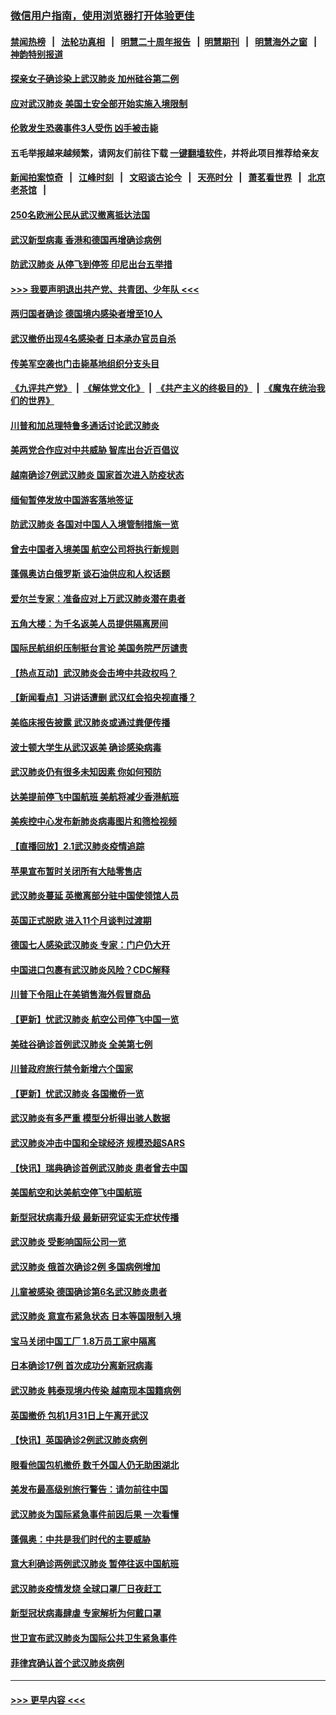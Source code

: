 ### [微信用户指南，使用浏览器打开体验更佳](https://github.com/gfw-breaker/banned-news1/blob/master/indexes/wechat-guide.md?t=0)
#### [禁闻热榜](热点新闻.md?t=0)  &nbsp;&nbsp;|&nbsp;&nbsp; [法轮功真相](https://github.com/gfw-breaker/truth/blob/master/README.md?t=0) &nbsp;&nbsp;|&nbsp;&nbsp; [明慧二十周年报告](https://github.com/gfw-breaker/mh-reports/blob/master/README.md?t=0) &nbsp;&nbsp;|&nbsp;&nbsp;[明慧期刊](https://github.com/gfw-breaker/mh-qikan) &nbsp;&nbsp;|&nbsp;&nbsp; [明慧海外之窗](https://github.com/gfw-breaker/mh-news/blob/master/README.md?t=0) &nbsp;&nbsp;|&nbsp;&nbsp; [神韵特别报道](https://github.com/gfw-breaker/mh-news/blob/master/shenyun.md?t=0)
#### [探亲女子确诊染上武汉肺炎 加州硅谷第二例](../pages/nsc418/n11839784.md?t=02031444) 
#### [应对武汉肺炎 美国土安全部开始实施入境限制](../pages/nsc418/n11839729.md?t=02031444) 
#### [伦敦发生恐袭事件3人受伤 凶手被击毙](../pages/nsc418/n11839442.md?t=02031444) 
#### 五毛举报越来越频繁，请网友们前往下载 [一键翻墙软件](https://github.com/gfw-breaker/ssr-accounts)，并将此项目推荐给亲友
#### [新闻拍案惊奇](https://github.com/gfw-breaker/banned-news1/blob/master/pages/link4.md) &nbsp;&nbsp;|&nbsp;&nbsp; [江峰时刻](https://github.com/gfw-breaker/banned-news1/blob/master/pages/link4.md) &nbsp;&nbsp;|&nbsp;&nbsp; [文昭谈古论今](https://github.com/gfw-breaker/banned-news1/blob/master/pages/link4.md) &nbsp;&nbsp;|&nbsp;&nbsp; [天亮时分](https://github.com/gfw-breaker/banned-news1/blob/master/pages/link4.md) &nbsp;&nbsp;|&nbsp;&nbsp; [萧茗看世界](https://github.com/gfw-breaker/banned-news1/blob/master/pages/link4.md) &nbsp;&nbsp;|&nbsp;&nbsp; [北京老茶馆](https://github.com/gfw-breaker/banned-news1/blob/master/pages/link4.md) &nbsp;&nbsp;|&nbsp;&nbsp; 
#### [250名欧洲公民从武汉撤离抵达法国](../pages/nsc418/n11839438.md?t=02031444) 
#### [武汉新型病毒 香港和德国再增确诊病例](../pages/nsc418/n11839381.md?t=02031444) 
#### [防武汉肺炎 从停飞到停签 印尼出台五举措](../pages/nsc418/n11839282.md?t=02031444) 
#### [>>> 我要声明退出共产党、共青团、少年队 <<<](https://github.com/begood0513/goodnews/blob/master/quit/letter.md) 
#### [两归国者确诊 德国境内感染者增至10人](../pages/nsc418/n11839164.md?t=02031444) 
#### [武汉撤侨出现4名感染者 日本承办官员自杀](../pages/nsc418/n11839044.md?t=02031444) 
#### [传美军空袭也门击毙基地组织分支头目](../pages/nsc418/n11839210.md?t=02031444) 
#### [《九评共产党》](https://github.com/begood0513/9ping.md/blob/master/README.md) &nbsp;|&nbsp; [《解体党文化》](../../../../jtdwh.md/blob/master/README.md)  &nbsp;|&nbsp; [《共产主义的终极目的》](../../../../gczydzjmd.md/blob/master/README.md) &nbsp;|&nbsp; [《魔鬼在统治我们的世界》](../../../../mgztzwmdsj.md/blob/master/README.md) 
#### [川普和加总理特鲁多通话讨论武汉肺炎](../pages/nsc418/n11839128.md?t=02031444) 
#### [美两党合作应对中共威胁 智库出台近百倡议](../pages/nsc418/n11838437.md?t=02031444) 
#### [越南确诊7例武汉肺炎 国家首次进入防疫状态](../pages/nsc418/n11838860.md?t=02031444) 
#### [缅甸暂停发放中国游客落地签证](../pages/nsc418/n11838730.md?t=02031444) 
#### [防武汉肺炎 各国对中国人入境管制措施一览](../pages/nsc418/n11838726.md?t=02031444) 
#### [曾去中国者入境美国 航空公司将执行新规则](../pages/nsc418/n11838375.md?t=02031444) 
#### [蓬佩奥访白俄罗斯 谈石油供应和人权话题](../pages/nsc418/n11838242.md?t=02031444) 
#### [爱尔兰专家：准备应对上万武汉肺炎潜在患者](../pages/nsc418/n11837978.md?t=02031444) 
#### [五角大楼：为千名返美人员提供隔离房间](../pages/nsc418/n11837831.md?t=02031444) 
#### [国际民航组织压制挺台言论 美国务院严厉谴责](../pages/nsc418/n11837791.md?t=02031444) 
#### [【热点互动】武汉肺炎会击垮中共政权吗？](../pages/nsc418/n11837779.md?t=02031444) 
#### [【新闻看点】习讲话遭删 武汉红会掐央视直播？](../pages/nsc418/n11837573.md?t=02031444) 
#### [美临床报告披露 武汉肺炎或通过粪便传播](../pages/nsc418/n11837626.md?t=02031444) 
#### [波士顿大学生从武汉返美 确诊感染病毒](../pages/nsc418/n11837580.md?t=02031444) 
#### [武汉肺炎仍有很多未知因素 你如何预防](../pages/nsc418/n11837666.md?t=02031444) 
#### [达美提前停飞中国航班 美航将减少香港航班](../pages/nsc418/n11837649.md?t=02031444) 
#### [美疾控中心发布新肺炎病毒图片和筛检视频](../pages/nsc418/n11837491.md?t=02031444) 
#### [【直播回放】2.1武汉肺炎疫情追踪](../pages/nsc418/n11837232.md?t=02031444) 
#### [苹果宣布暂时关闭所有大陆零售店](../pages/nsc418/n11837097.md?t=02031444) 
#### [武汉肺炎蔓延 英撤离部分驻中国使领馆人员](../pages/nsc418/n11837061.md?t=02031444) 
#### [英国正式脱欧 进入11个月谈判过渡期](../pages/nsc418/n11836911.md?t=02031444) 
#### [德国七人感染武汉肺炎 专家：门户仍大开](../pages/nsc418/n11836344.md?t=02031444) 
#### [中国进口包裹有武汉肺炎风险？CDC解释](../pages/nsc418/n11836321.md?t=02031444) 
#### [川普下令阻止在美销售海外假冒商品](../pages/nsc418/n11836261.md?t=02031444) 
#### [【更新】忧武汉肺炎 航空公司停飞中国一览](../pages/nsc418/n11835931.md?t=02031444) 
#### [美硅谷确诊首例武汉肺炎 全美第七例](../pages/nsc418/n11836093.md?t=02031444) 
#### [川普政府旅行禁令新增六个国家](../pages/nsc418/n11836083.md?t=02031444) 
#### [【更新】忧武汉肺炎 各国撤侨一览](../pages/nsc418/n11835673.md?t=02031444) 
#### [武汉肺炎有多严重 模型分析得出骇人数据](../pages/nsc418/n11835829.md?t=02031444) 
#### [武汉肺炎冲击中国和全球经济 规模恐超SARS](../pages/nsc418/n11835652.md?t=02031444) 
#### [【快讯】瑞典确诊首例武汉肺炎 患者曾去中国](../pages/nsc418/n11835675.md?t=02031444) 
#### [美国航空和达美航空停飞中国航班](../pages/nsc418/n11835567.md?t=02031444) 
#### [新型冠状病毒升级 最新研究证实无症状传播](../pages/nsc418/n11835589.md?t=02031444) 
#### [武汉肺炎 受影响国际公司一览](../pages/nsc418/n11835538.md?t=02031444) 
#### [武汉肺炎 俄首次确诊2例 多国病例增加](../pages/nsc418/n11835295.md?t=02031444) 
#### [儿童被感染 德国确诊第6名武汉肺炎患者](../pages/nsc418/n11835338.md?t=02031444) 
#### [武汉肺炎 意宣布紧急状态 日本等国限制入境](../pages/nsc418/n11835062.md?t=02031444) 
#### [宝马关闭中国工厂 1.8万员工家中隔离](../pages/nsc418/n11835128.md?t=02031444) 
#### [日本确诊17例 首次成功分离新冠病毒](../pages/nsc418/n11834975.md?t=02031444) 
#### [武汉肺炎 韩泰现境内传染 越南现本国籍病例](../pages/nsc418/n11834857.md?t=02031444) 
#### [英国撤侨 包机1月31日上午离开武汉](../pages/nsc418/n11834808.md?t=02031444) 
#### [【快讯】英国确诊2例武汉肺炎病例](../pages/nsc418/n11834824.md?t=02031444) 
#### [眼看他国包机撤侨 数千外国人仍无助困湖北](../pages/nsc418/n11834010.md?t=02031444) 
#### [美发布最高级别旅行警告：请勿前往中国](../pages/nsc418/n11834038.md?t=02031444) 
#### [武汉肺炎为国际紧急事件前因后果 一次看懂](../pages/nsc418/n11833893.md?t=02031444) 
#### [蓬佩奥：中共是我们时代的主要威胁](../pages/nsc418/n11833434.md?t=02031444) 
#### [意大利确诊两例武汉肺炎 暂停往返中国航班](../pages/nsc418/n11833483.md?t=02031444) 
#### [武汉肺炎疫情发烧 全球口罩厂日夜赶工](../pages/nsc418/n11833528.md?t=02031444) 
#### [新型冠状病毒肆虐 专家解析为何戴口罩](../pages/nsc418/n11833332.md?t=02031444) 
#### [世卫宣布武汉肺炎为国际公共卫生紧急事件](../pages/nsc418/n11833455.md?t=02031444) 
#### [菲律宾确认首个武汉肺炎病例](../pages/nsc418/n11833162.md?t=02031444) 

----
#### [ >>> 更早内容 <<< ](../indexes/nsc418-earlier.md)
